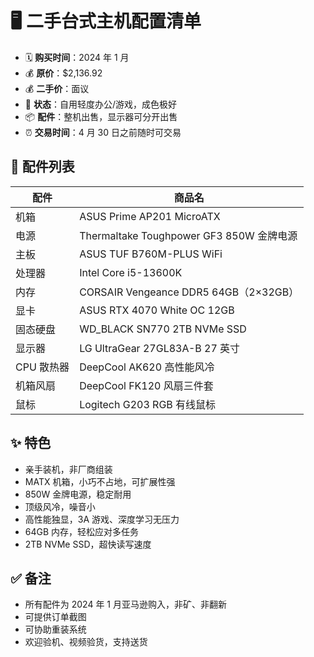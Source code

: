 # 🖥️ 二手台式主机配置清单

- 🗓️ **购买时间**：2024 年 1 月
- 💰 **原价**：$2,136.92
- 💰 **二手价**：面议
- 🔧 **状态**：自用轻度办公/游戏，成色极好
- 📦 **配件**：整机出售，显示器可分开出售
- ⏰ **交易时间**：4 月 30 日之前随时可交易

## 🧩 配件列表

| 配件       | 商品名                                   |
| ---------- | ---------------------------------------- |
| 机箱       | ASUS Prime AP201 MicroATX                |
| 电源       | Thermaltake Toughpower GF3 850W 金牌电源 |
| 主板       | ASUS TUF B760M-PLUS WiFi                 |
| 处理器     | Intel Core i5-13600K                     |
| 内存       | CORSAIR Vengeance DDR5 64GB（2×32GB）    |
| 显卡       | ASUS RTX 4070 White OC 12GB              |
| 固态硬盘   | WD_BLACK SN770 2TB NVMe SSD              |
| 显示器     | LG UltraGear 27GL83A-B 27 英寸           |
| CPU 散热器 | DeepCool AK620 高性能风冷                |
| 机箱风扇   | DeepCool FK120 风扇三件套                |
| 鼠标       | Logitech G203 RGB 有线鼠标               |

## ✨ 特色

- 亲手装机，非厂商组装
- MATX 机箱，小巧不占地，可扩展性强
- 850W 金牌电源，稳定耐用
- 顶级风冷，噪音小
- 高性能独显，3A 游戏、深度学习无压力
- 64GB 内存，轻松应对多任务
- 2TB NVMe SSD，超快读写速度

## ✅ 备注

- 所有配件为 2024 年 1 月亚马逊购入，非矿、非翻新
- 可提供订单截图
- 可协助重装系统
- 欢迎验机、视频验货，支持送货
